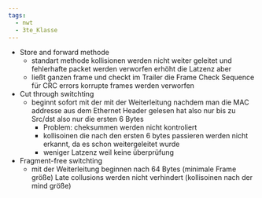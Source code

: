 ```yaml
---
tags:
  - nwt
  - 3te_Klasse
---
```


- Store and forward methode 
	- standart methode kollisionen werden nicht weiter geleitet und fehlerhafte packet werden verworfen erhöht die Latzenz aber
	- ließt ganzen frame und checkt im Trailer die Frame Check Sequence für CRC errors korrupte frames werden verworfen
- Cut through switchting
	- beginnt sofort mit der mit der Weiterleitung nachdem man die MAC addresse aus dem Ethernet Header gelesen hat also nur bis zu Src/dst also nur die ersten 6 Bytes
		- Problem: cheksummen werden nicht kontroliert
		- kollisoinen die nach den ersten 6 bytes passieren werden nicht erkannt, da es schon weitergeleitet wurde
		- weniger Latzenz weil keine überprüfung
- Fragment-free switchting 
	- mit der Weiterleitung beginnen nach 64 Bytes (minimale Frame größe) Late collusions werden nicht verhindert (kollisoinen nach der mind größe)